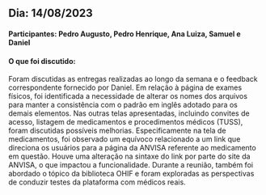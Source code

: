 ## Dia: 14/08/2023
#### Participantes: Pedro Augusto, Pedro Henrique, Ana Luiza, Samuel e Daniel
#### O que foi discutido: 
Foram discutidas as entregas realizadas ao longo da semana e o feedback correspondente fornecido por Daniel. Em relação à página de exames físicos, foi identificada a necessidade de alterar os nomes dos arquivos para manter a consistência com o padrão em inglês adotado para os demais elementos. Nas outras telas apresentadas, incluindo convites de acesso, listagem de medicamentos e procedimentos médicos (TUSS), foram discutidas possíveis melhorias.
Especificamente na tela de medicamentos, foi observado um equívoco relacionado a um link que direciona os usuários para a página da ANVISA referente ao medicamento em questão. Houve uma alteração na sintaxe do link por parte do site da ANVISA, o que impactou a funcionalidade.
Durante a reunião, também foi abordado o tópico da biblioteca OHIF e foram exploradas as perspectivas de conduzir testes da plataforma com médicos reais.